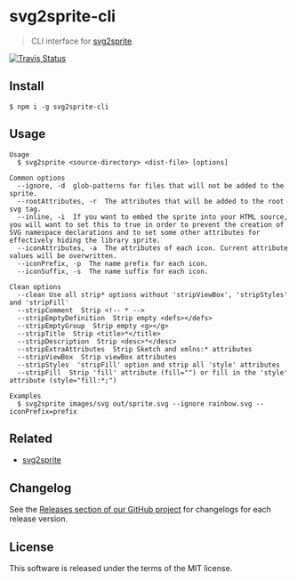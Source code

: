 # svg2sprite-cli

> CLI interface for [svg2sprite](https://github.com/mrmlnc/svg2sprite).

[![Travis Status](https://travis-ci.org/mrmlnc/svg2sprite-cli.svg?branch=master)](https://travis-ci.org/mrmlnc/svg2sprite-cli)

## Install

```shell
$ npm i -g svg2sprite-cli
```

## Usage

```
Usage
  $ svg2sprite <source-directory> <dist-file> [options]

Common options
  --ignore, -d  glob-patterns for files that will not be added to the sprite.
  --rootAttributes, -r  The attributes that will be added to the root svg tag.
  --inline, -i  If you want to embed the sprite into your HTML source, you will want to set this to true in order to prevent the creation of SVG namespace declarations and to set some other attributes for effectively hiding the library sprite.
  --iconAttributes, -a  The attributes of each icon. Current attribute values will be overwritten.
  --iconPrefix, -p  The name prefix for each icon.
  --iconSuffix, -s  The name suffix for each icon.

Clean options
  --clean Use all strip* options without 'stripViewBox', 'stripStyles' and 'stripFill'
  --stripComment  Strip <!-- * -->
  --stripEmptyDefinition  Strip empty <defs></defs>
  --stripEmptyGroup  Strip empty <g></g>
  --stripTitle  Strip <title>*</title>
  --stripDescription  Strip <desc>*</desc>
  --stripExtraAttributes  Strip Sketch and xmlns:* attributes
  --stripViewBox  Strip viewBox attributes
  --stripStyles  'stripFill' option and strip all 'style' attributes
  --stripFill  Strip 'fill' attribute (fill="") or fill in the 'style' attribute (style="fill:*;")

Examples
  $ svg2sprite images/svg out/sprite.svg --ignore rainbow.svg --iconPrefix=prefix
```

## Related

  * [svg2sprite](https://github.com/mrmlnc/svg2sprite)

## Changelog

See the [Releases section of our GitHub project](https://github.com/mrmlnc/svg2sprite-cli/releases) for changelogs for each release version.

## License

This software is released under the terms of the MIT license.
